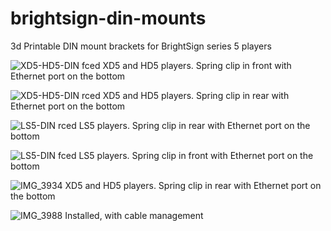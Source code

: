 # brightsign-din-mounts
3d Printable DIN mount brackets for BrightSign series 5 players

![XD5-HD5-DIN  fced](https://github.com/jaarnio/brightsign-din-mounts/assets/46546462/671e4374-4d46-4b56-a30c-bc57704d92fa)
XD5 and HD5 players. Spring clip in front with Ethernet port on the bottom


![XD5-HD5-DIN  rced](https://github.com/jaarnio/brightsign-din-mounts/assets/46546462/b400c4d6-f182-460f-90b8-39498956740a)
XD5 and HD5 players. Spring clip in rear with Ethernet port on the bottom


![LS5-DIN  rced](https://github.com/jaarnio/brightsign-din-mounts/assets/46546462/879880cd-41b4-418d-ac94-c0145a9788ba)
LS5 players. Spring clip in rear with Ethernet port on the bottom


![LS5-DIN  fced](https://github.com/jaarnio/brightsign-din-mounts/assets/46546462/3461fadc-d639-4023-aceb-fc7531e74d46)
LS5 players. Spring clip in front with Ethernet port on the bottom


![IMG_3934](https://github.com/jaarnio/brightsign-din-mounts/assets/46546462/d3bb3b4f-2a3a-479e-8472-945236ab0654)
XD5 and HD5 players. Spring clip in rear with Ethernet port on the bottom


![IMG_3988](https://github.com/jaarnio/brightsign-din-mounts/assets/46546462/abef9b7e-dbe5-4306-b37d-54f4e8ef9d01)
Installed, with cable management
